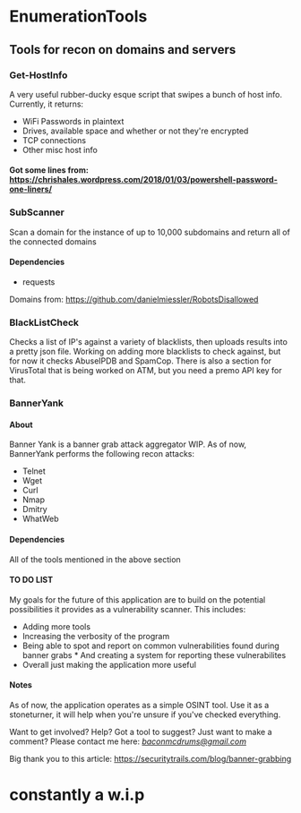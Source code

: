 # EnumerationTools
## Tools for recon on domains and servers

### Get-HostInfo
A very useful rubber-ducky esque script that swipes a bunch of host info. Currently, it returns:
*	WiFi Passwords in plaintext
*	Drives, available space and whether or not they're encrypted
*	TCP connections
*	Other misc host info

#### Got some lines from: https://chrishales.wordpress.com/2018/01/03/powershell-password-one-liners/


### SubScanner 
Scan a domain for the instance of up to 10,000 subdomains and return all of the connected domains

#### Dependencies
*	requests

Domains from: https://github.com/danielmiessler/RobotsDisallowed


### BlackListCheck
Checks a list of IP's against a variety of blacklists, then uploads results into a pretty json file. 
Working on adding more blacklists to check against, but for now it checks AbuseIPDB and SpamCop.
There is also a section for VirusTotal that is being worked on ATM, but you need a premo API key for that.


### BannerYank
#### About
Banner Yank is a banner grab attack aggregator WIP.
As of now, BannerYank performs the following recon attacks:
*	Telnet
*	Wget
*	Curl
*	Nmap
*	Dmitry
*	WhatWeb

#### Dependencies
All of the tools mentioned in the above section

#### TO DO LIST
My goals for the future of this application are to build on the potential possibilities it provides as a
vulnerability scanner. This includes:
*	Adding more tools
*	Increasing the verbosity of the program
*	Being able to spot and report on common vulnerabilities found during banner grabs
		*	And creating a system for reporting these vulnerabilites
*	Overall just making the application more useful

#### Notes
As of now, the application operates as a simple OSINT tool. Use it as a stoneturner, it will help when you're
unsure if you've checked everything.

Want to get involved? Help? Got a tool to suggest? Just want to make a comment?
Please contact me here: *baconmcdrums@gmail.com*

Big thank you to this article:
https://securitytrails.com/blog/banner-grabbing


# constantly a w.i.p
